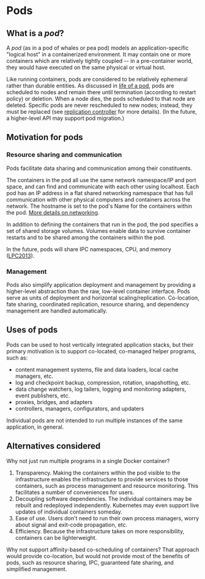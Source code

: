# Pods

## What is a _pod_?

A _pod_ (as in a pod of whales or pea pod) models an application-specific "logical host" in a containerized environment. It may contain one or more containers which are relatively tightly coupled -- in a pre-container world, they would have executed on the same physical or virtual host.

Like running containers, pods are considered to be relatively ephemeral rather than durable entities. As discussed in [life of a pod](pod-states.md), pods are scheduled to nodes and remain there until termination (according to restart policy) or deletion. When a node dies, the pods scheduled to that node are deleted. Specific pods are never rescheduled to new nodes; instead, they must be replaced (see [replication controller](replication-controller.md) for more details). (In the future, a higher-level API may support pod migration.)

## Motivation for pods

### Resource sharing and communication

Pods facilitate data sharing and communication among their constituents.

The containers in the pod all use the same network namespace/IP and port space, and can find and communicate with each other using localhost. Each pod has an IP address in a flat shared networking namespace that has full communication with other physical computers and containers across the network. The hostname is set to the pod's Name for the containers within the pod. [More details on networking](docs/networking.md).

In addition to defining the containers that run in the pod, the pod specifies a set of shared storage volumes. Volumes enable data to survive container restarts and to be shared among the containers within the pod.

In the future, pods will share IPC namespaces, CPU, and memory ([LPC2013](http://www.linuxplumbersconf.org/2013/ocw//system/presentations/1239/original/lmctfy%20(1).pdf)).

### Management

Pods also simplify application deployment and management by providing a higher-level abstraction than the raw, low-level container interface. Pods serve as units of deployment and horizontal scaling/replication. Co-location, fate sharing, coordinated replication, resource sharing, and dependency management are handled automatically.

## Uses of pods

Pods can be used to host vertically integrated application stacks, but their primary motivation is to support co-located, co-managed helper programs, such as:
- content management systems, file and data loaders, local cache managers, etc.
- log and checkpoint backup, compression, rotation, snapshotting, etc.
- data change watchers, log tailers, logging and monitoring adapters, event publishers, etc.
- proxies, bridges, and adapters
- controllers, managers, configurators, and updaters

Individual pods are not intended to run multiple instances of the same application, in general.

## Alternatives considered

Why not just run multiple programs in a single Docker container?

1. Transparency. Making the containers within the pod visible to the infrastructure enables the infrastructure to provide services to those containers, such as process management and resource monitoring. This facilitates a number of conveniences for users.
2. Decoupling software dependencies. The individual containers may be rebuilt and redeployed independently. Kubernetes may even support live updates of individual containers someday.
3. Ease of use. Users don't need to run their own process managers, worry about signal and exit-code propagation, etc.
4. Efficiency. Because the infrastructure takes on more responsibility, containers can be lighterweight.

Why not support affinity-based co-scheduling of containers? That approach would provide co-location, but would not provide most of the benefits of pods, such as resource sharing, IPC, guaranteed fate sharing, and simplified management.
